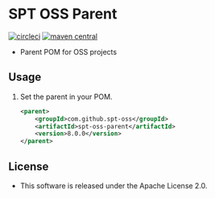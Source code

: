 # SPT OSS Parent

[![circleci](https://img.shields.io/badge/circleci-spt--oss--parent-brightgreen.svg)](https://circleci.com/gh/spt-oss/spt-oss-parent)
[![maven central](https://img.shields.io/badge/maven_central-spt--oss--parent-blue.svg)](https://mvnrepository.com/artifact/com.github.spt-oss/spt-oss-parent)

* Parent POM for OSS projects

## Usage

1. Set the parent in your POM.

	```xml
	<parent>
	    <groupId>com.github.spt-oss</groupId>
	    <artifactId>spt-oss-parent</artifactId>
	    <version>8.0.0</version>
	</parent>
	```

## License

* This software is released under the Apache License 2.0.
